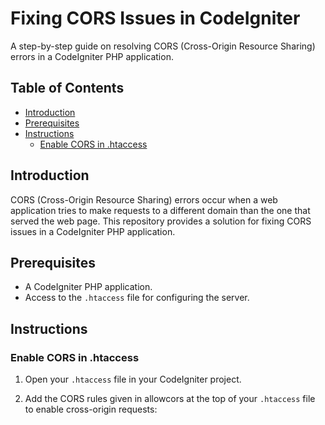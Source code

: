 # Fixing CORS Issues in CodeIgniter

A step-by-step guide on resolving CORS (Cross-Origin Resource Sharing) errors in a CodeIgniter PHP application.

## Table of Contents

- [Introduction](#introduction)
- [Prerequisites](#prerequisites)
- [Instructions](#instructions)
  - [Enable CORS in .htaccess](#enable-cors-in-htaccess)

## Introduction

CORS (Cross-Origin Resource Sharing) errors occur when a web application tries to make requests to a different domain than the one that served the web page. This repository provides a solution for fixing CORS issues in a CodeIgniter PHP application.

## Prerequisites

- A CodeIgniter PHP application.
- Access to the `.htaccess` file for configuring the server.

## Instructions

### Enable CORS in .htaccess

1. Open your `.htaccess` file in your CodeIgniter project.

2. Add the CORS rules given in allowcors at the top of your `.htaccess` file to enable cross-origin requests:
